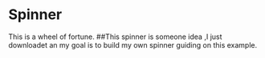 # Spinner
This is a wheel of fortune.
##This spinner is someone idea ,I just downloadet an my goal is to build my own spinner guiding on this example.

